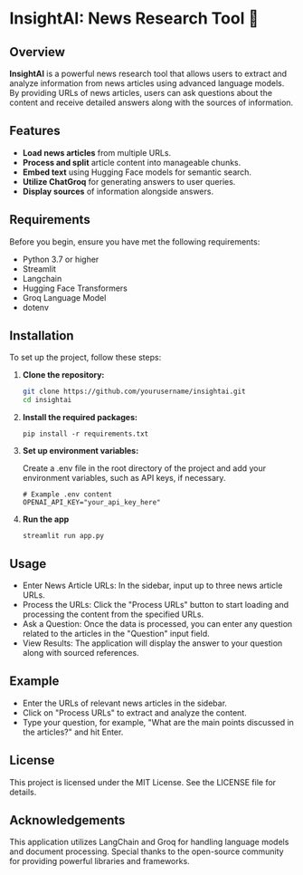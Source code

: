 # InsightAI: News Research Tool 🔎

## Overview

**InsightAI** is a powerful news research tool that allows users to extract and analyze information from news articles using advanced language models. By providing URLs of news articles, users can ask questions about the content and receive detailed answers along with the sources of information.

## Features

- **Load news articles** from multiple URLs.
- **Process and split** article content into manageable chunks.
- **Embed text** using Hugging Face models for semantic search.
- **Utilize ChatGroq** for generating answers to user queries.
- **Display sources** of information alongside answers.

## Requirements

Before you begin, ensure you have met the following requirements:

- Python 3.7 or higher
- Streamlit
- Langchain
- Hugging Face Transformers
- Groq Language Model
- dotenv

## Installation

To set up the project, follow these steps:

1. **Clone the repository:**

   ```bash
   git clone https://github.com/yourusername/insightai.git
   cd insightai
   ```
2. **Install the required packages:**
    ```
    pip install -r requirements.txt
    ```

3. **Set up environment variables:**

   Create a .env file in the root directory of the project and add your environment variables, such as API keys, if necessary.
    
   ```
   # Example .env content
   OPENAI_API_KEY="your_api_key_here"
   ```
4. **Run the app**
   ```
   streamlit run app.py
   ```

## Usage
   - Enter News Article URLs: In the sidebar, input up to three news article URLs.
   - Process the URLs: Click the "Process URLs" button to start loading and processing the content from the specified URLs.
   - Ask a Question: Once the data is processed, you can enter any question related to the articles in the "Question" input field.
   - View Results: The application will display the answer to your question along with sourced references.

## Example

- Enter the URLs of relevant news articles in the sidebar.
- Click on "Process URLs" to extract and analyze the content.
- Type your question, for example, "What are the main points discussed in the articles?" and hit Enter.

## License

This project is licensed under the MIT License. See the LICENSE file for details.

## Acknowledgements
This application utilizes LangChain and Groq for handling language models and document processing.
Special thanks to the open-source community for providing powerful libraries and frameworks.

